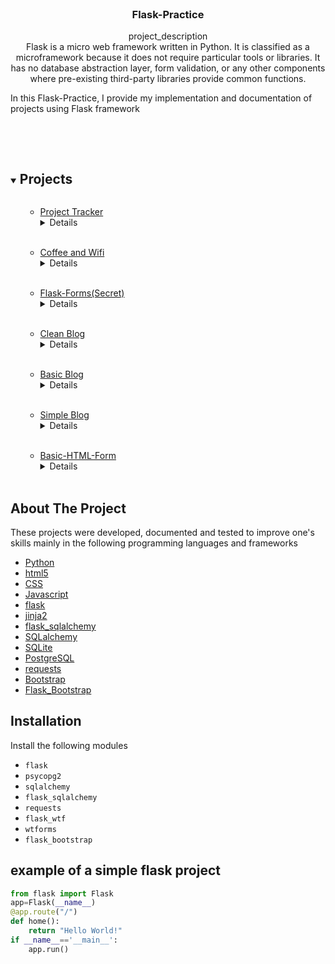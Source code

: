 <br />
<p align="center">

  <h3 align="center">Flask-Practice</h3>

  <p align="center">
    project_description
    <br />
Flask is a micro web framework written in Python. It is classified as a microframework because it does not require particular tools or libraries.
It has no database abstraction layer, form validation, or any other components where pre-existing third-party libraries provide common functions.<br />

In this Flask-Practice, I provide my implementation and documentation of projects using Flask framework

   <br />
    <br />
  </p>



<!-- TABLE OF CONTENTS -->
<details open="open">
  <summary><h2 style="display: inline-block">Projects</h2></summary>
  <ol>


<ul>
        <li><a href="https://github.com/amgad01/python-code/tree/main/Web%20development%20projects%20%20(FLASK%2C%20Flask-WTForms%2C%20SQLite%2C%20SQLAlchemy%2C%20Bootstrap%2Cjinja%2C%20html%2Ccss)/project-tracker">Project Tracker</a></li>
        <details><br /><em><b>Project Tracker</b></em> is designed to record projects and the associated tasks in a database using<a href="#PostgreSQL"> PostgreSQL</a>  as RDBMS
it  has the functionality to add, delete and view projects or tasks that can be stored in a database "project_tracker".</details>
<br />
</ul>
        <ul>
        <li><a href="https://github.com/amgad01/python-code/tree/main/Web%20development%20projects%20%20(FLASK%2C%20Flask-WTForms%2C%20SQLite%2C%20SQLAlchemy%2C%20Bootstrap%2Cjinja%2C%20html%2Ccss)/coffee-and-wifi">Coffee and Wifi</a></li>
        <details> <br/> Coffee and wifi: a webpage that shows Cafe-Name, Location, Opening time,	Closing time and the user evaluation of the Coffee, Wifi and Power socket availability in each cafe stored in a csv file. it has the functionality to add a new cafe and store it in the local csv file.
            <ul> - Used modules: <em> flask</em>, <em> flask_wtf</em>,  <em> wtforms</em>,  <em> flask_bootstrap</em>,<em> csv</em></ul>
</details>
      </ul>
<br />
<ul>
        <li><a href="https://github.com/amgad01/python-code/tree/main/Web%20development%20projects%20%20(FLASK%2C%20Flask-WTForms%2C%20SQLite%2C%20SQLAlchemy%2C%20Bootstrap%2Cjinja%2C%20html%2Ccss)/flask-forms(secrets)">Flask-Forms(Secret)</a></li>
        <details><br /><em><b>Flask-Forms(Secrets)</b></em> a website that holds some secrets. Only with the right username and password can you access the page that contains secrets..
            <ul> - Used modules: <em> flask</em>, <em> flask_wtf</em>,  <em> wtforms</em>,  <em> flask_bootstrap</em></ul>
</details>
<br />
</ul>
<ul>
        <li><a href="https://github.com/amgad01/python-code/tree/main/Web%20development%20projects%20%20(FLASK%2C%20Flask-WTForms%2C%20SQLite%2C%20SQLAlchemy%2C%20Bootstrap%2Cjinja%2C%20html%2Ccss)/clean-blog">Clean Blog</a></li>
        <details><br/><em><b>Clean Blog</b></em> with a number of blog posts that are retrieved through requests from the <a href="https://api.npoint.io"> npoint api</a> and render the different post content, <em></em><b>about page,contact form</b><em></em> in a Blog that is based on the <a href="https://startbootstrap.com/previews/clean-blog"> Clean Blog template.</a>  With the functionality to sends an email automatically when the contact form is submitted.
            <ul> - Used modules: <em> flask</em>, <em> requests</em>,  <em> smtplib</em></ul>
</details></ul><br/> 

<ul>
        <li><a href="https://github.com/amgad01/python-code/tree/main/Web%20development%20projects%20%20(FLASK%2C%20Flask-WTForms%2C%20SQLite%2C%20SQLAlchemy%2C%20Bootstrap%2Cjinja%2C%20html%2Ccss)/basic_blog">Basic Blog</a></li>
        <details> <br/>this project is implemented  to practice the basic functionality of flask, jinja2, flask-wtforms.
            <ul>- Used modules: <em> flask</em>, <em> flask_wtf</em>, <em> wtforms</em></ul>
</details>
      </ul><br />
<ul>
        <li><a href="https://github.com/amgad01/python-code/tree/main/Web%20development%20projects%20%20(FLASK%2C%20Flask-WTForms%2C%20SQLite%2C%20SQLAlchemy%2C%20Bootstrap%2Cjinja%2C%20html%2Ccss)/blog">Simple Blog</a></li>
        <details> <br/> <em><b>Simple Blog</b></em> with a number of blog posts that are retrieved through requests from the <a href="https://api.npoint.io"> npoint api</a> and render the  different post content in simple html template structure.
            <ul> - Used modules: <em> flask</em>, <em> requests</em></ul></details>
</ul><br />
        <ul>
        <li><a href="https://github.com/amgad01/python-code/tree/main/Web%20development%20projects%20%20(FLASK%2C%20Flask-WTForms%2C%20SQLite%2C%20SQLAlchemy%2C%20Bootstrap%2Cjinja%2C%20html%2Ccss)/html-forms-in-flask">Basic-HTML-Form</a></li>
        <details> <br/>Implementation of a basic html form in flask.
            <ul>- Used modules: <em> flask</em></ul>
</details>
      </ul><br />
  </ol>
</details>

[comment]: <> (<!-- ABOUT THE PROJECT -->)
## About The Project
These projects were developed, documented and tested to improve one's skills  mainly in the following programming languages and frameworks
* [Python](https://www.python.org/)
* [html5](#html5)
* [CSS](#CSS)
* [Javascript](#Javascript)
* [flask](https://flask.palletsprojects.com/en/1.1.x/)
* [jinja2](https://jinja.palletsprojects.com/)
* [flask_sqlalchemy](https://flask-sqlalchemy.palletsprojects.com/en/2.x/) 
* [SQLalchemy](#SQLalchemy)
* [SQLite](#SQLite)
* [PostgreSQL](#PostgreSQL)
* [requests](https://pypi.org/project/requests/)
* [Bootstrap](Bootstrap)
* [Flask_Bootstrap](https://pythonhosted.org/Flask-Bootstrap)


[comment]: <> (<!-- GETTING STARTED -->)
## Installation 
Install the following modules 
* `flask ` 
* `psycopg2` 
* `sqlalchemy` 
* `flask_sqlalchemy`
* `requests`
* `flask_wtf`
* `wtforms`
* `flask_bootstrap`


## example of a simple flask project
```py
from flask import Flask
app=Flask(__name__)
@app.route("/")
def home():
	return "Hello World!"
if __name__=='__main__':
	app.run()
```